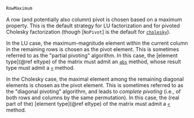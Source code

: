 ```julia
RowMaximum
```

A row (and potentially also column) pivot is chosen based on a maximum property. This is the default strategy for LU factorization and for pivoted Cholesky factorization (though [`NoPivot`] is the default for [`cholesky`](@ref)).

In the LU case, the maximum-magnitude element within the current column in the remaining rows is chosen as the pivot element. This is sometimes referred to as the "partial pivoting" algorithm. In this case, the [element type](@ref eltype) of the matrix must admit an [`abs`](@ref) method, whose result type must admit a [`<`](@ref) method.

In the Cholesky case, the maximal element among the remaining diagonal elements is chosen as the pivot element. This is sometimes referred to as the "diagonal pivoting" algorithm, and leads to *complete pivoting* (i.e., of both rows and columns by the same permutation). In this case, the (real part of the) [element type](@ref eltype) of the matrix must admit a [`<`](@ref) method.
